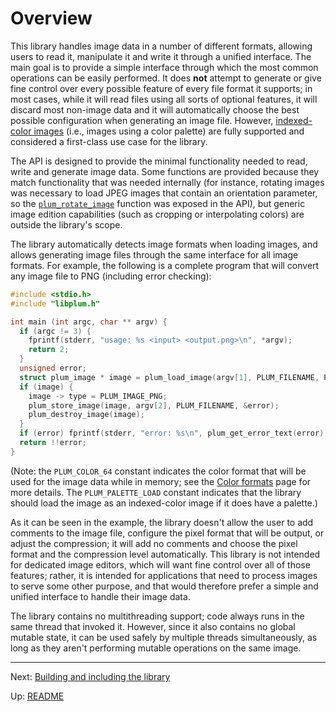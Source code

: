 # Overview

This library handles image data in a number of different formats, allowing users to read it, manipulate it and write
it through a unified interface.
The main goal is to provide a simple interface through which the most common operations can be easily performed.
It does **not** attempt to generate or give fine control over every possible feature of every file format it supports;
in most cases, while it will read files using all sorts of optional features, it will discard most non-image data and
it will automatically choose the best possible configuration when generating an image file.
However, [indexed-color images][indexed] (i.e., images using a color palette) are fully supported and considered a
first-class use case for the library.

The API is designed to provide the minimal functionality needed to read, write and generate image data.
Some functions are provided because they match functionality that was needed internally (for instance, rotating images
was necessary to load JPEG images that contain an orientation parameter, so the [`plum_rotate_image`][rotate] function
was exposed in the API), but generic image edition capabilities (such as cropping or interpolating colors) are outside
the library's scope.

The library automatically detects image formats when loading images, and allows generating image files through the
same interface for all image formats.
For example, the following is a complete program that will convert any image file to PNG (including error checking):

``` c
#include <stdio.h>
#include "libplum.h"

int main (int argc, char ** argv) {
  if (argc != 3) {
    fprintf(stderr, "usage: %s <input> <output.png>\n", *argv);
    return 2;
  }
  unsigned error;
  struct plum_image * image = plum_load_image(argv[1], PLUM_FILENAME, PLUM_COLOR_64 | PLUM_PALETTE_LOAD, &error);
  if (image) {
    image -> type = PLUM_IMAGE_PNG;
    plum_store_image(image, argv[2], PLUM_FILENAME, &error);
    plum_destroy_image(image);
  }
  if (error) fprintf(stderr, "error: %s\n", plum_get_error_text(error));
  return !!error;
}
```

(Note: the `PLUM_COLOR_64` constant indicates the color format that will be used for the image data while in memory;
see the [Color formats][formats] page for more details.
The `PLUM_PALETTE_LOAD` constant indicates that the library should load the image as an indexed-color image if it does
have a palette.)

As it can be seen in the example, the library doesn't allow the user to add comments to the image file, configure the
pixel format that will be output, or adjust the compression; it will add no comments and choose the pixel format and
the compression level automatically. This library is not intended for dedicated image editors, which will want fine
control over all of those features; rather, it is intended for applications that need to process images to serve some
other purpose, and that would therefore prefer a simple and unified interface to handle their image data.

The library contains no multithreading support; code always runs in the same thread that invoked it.
However, since it also contains no global mutable state, it can be used safely by multiple threads simultaneously, as
long as they aren't performing mutable operations on the same image.

* * *

Next: [Building and including the library](building.md)

Up: [README](README.md)

[formats]: colors.md
[indexed]: colors.md#indexed-color-mode
[rotate]: functions.md#plum_rotate_image
